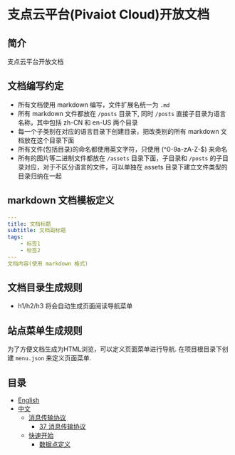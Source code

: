 # 支点云平台(Pivaiot Cloud)开放文档

## 简介

支点云平台开放文档

## 文档编写约定

* 所有文档使用 markdown 编写，文件扩展名统一为 `.md`
* 所有 markdown 文件都放在 `/posts` 目录下,  同时 `/posts` 直接子目录为语言名称，其中包括 zh-CN 和 en-US 两个目录
* 每一个子类别在对应的语言目录下创建目录，把改类别的所有 markdown 文档放在这个目录下面
* 所有文件(包括目录)的命名都使用英文字符，只使用 (^0-9a-zA-Z\-$) 来命名
* 所有的图片等二进制文件都放在 `/assets` 目录下面，子目录和 `/posts` 的子目录对应，对于不区分语言的文件，可以单独在 assets 目录下建立文件类型的目录归纳在一起

## markdown 文档模板定义

```yaml
---
title: 文档标题
subtitle: 文档副标题
tags:
    - 标签1
    - 标签2
---
文档内容(使用 markdown 格式)
```

## 文档目录生成规则

* h1/h2/h3 将会自动生成页面阅读导航菜单

## 站点菜单生成规则

为了方便文档生成为HTML浏览，可以定义页面菜单进行导航. 在项目根目录下创建 `menu.json` 来定义页面菜单.

## 目录

* [English](posts/en-US)
* [中文](posts/zh-CN)
  * [消息传输协议](posts/zh-CN/50-protocol)
    * [37 消息传输协议](posts/zh-CN/50-protocol/37-mtp.md)
  * [快速开始](posts/zh-CN/10-quickstart)
    * [数据点定义](posts/zh-CN/10-quickstart/data-point.md)